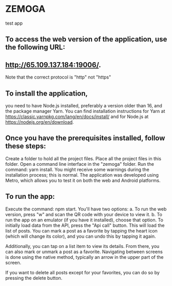 # ZEMOGA

test app

## To access the web version of the application, use the following URL:

## http://65.109.137.184:19006/.

Note that the correct protocol is "http" not "https"

## To install the application,

you need to have Node.js installed, preferably a version older than 16, and the package manager Yarn. You can find installation instructions for Yarn at https://classic.yarnpkg.com/lang/en/docs/install/ and for Node.js at https://nodejs.org/en/download.

## Once you have the prerequisites installed, follow these steps:

Create a folder to hold all the project files.
Place all the project files in this folder.
Open a command line interface in the "zemoga" folder.
Run the command: yarn install. You might receive some warnings during the installation process; this is normal.
The application was developed using Metro, which allows you to test it on both the web and Android platforms.

## To run the app:

Execute the command: npm start.
You'll have two options:
a. To run the web version, press "w" and scan the QR code with your device to view it.
b. To run the app on an emulator (if you have it installed), choose that option.
To initially load data from the API, press the "Api call" button. This will load the list of posts. You can mark a post as a favorite by tapping the heart icon (which will change its color), and you can undo this by tapping it again.

Additionally, you can tap on a list item to view its details. From there, you can also mark or unmark a post as a favorite. Navigating between screens is done using the native method, typically an arrow in the upper part of the screen.

If you want to delete all posts except for your favorites, you can do so by pressing the delete button.

